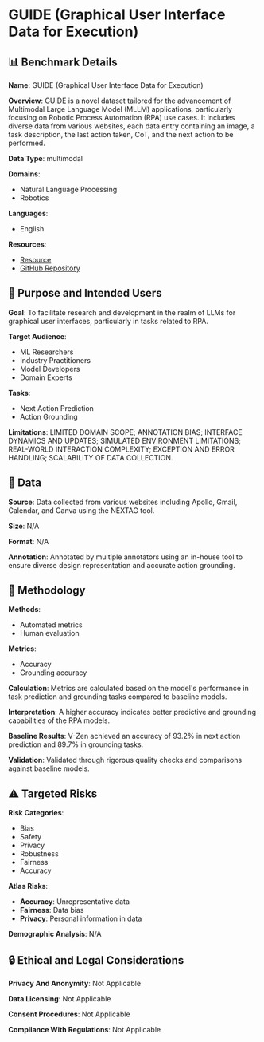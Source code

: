 # GUIDE (Graphical User Interface Data for Execution)

## 📊 Benchmark Details

**Name**: GUIDE (Graphical User Interface Data for Execution)

**Overview**: GUIDE is a novel dataset tailored for the advancement of Multimodal Large Language Model (MLLM) applications, particularly focusing on Robotic Process Automation (RPA) use cases. It includes diverse data from various websites, each data entry containing an image, a task description, the last action taken, CoT, and the next action to be performed.

**Data Type**: multimodal

**Domains**:
- Natural Language Processing
- Robotics

**Languages**:
- English

**Resources**:
- [Resource](https://huggingface.co/datasets/SuperAGI/GUIDE)
- [GitHub Repository](https://github.com/superagi/GUIDE)

## 🎯 Purpose and Intended Users

**Goal**: To facilitate research and development in the realm of LLMs for graphical user interfaces, particularly in tasks related to RPA.

**Target Audience**:
- ML Researchers
- Industry Practitioners
- Model Developers
- Domain Experts

**Tasks**:
- Next Action Prediction
- Action Grounding

**Limitations**: LIMITED DOMAIN SCOPE; ANNOTATION BIAS; INTERFACE DYNAMICS AND UPDATES; SIMULATED ENVIRONMENT LIMITATIONS; REAL-WORLD INTERACTION COMPLEXITY; EXCEPTION AND ERROR HANDLING; SCALABILITY OF DATA COLLECTION.

## 💾 Data

**Source**: Data collected from various websites including Apollo, Gmail, Calendar, and Canva using the NEXTAG tool.

**Size**: N/A

**Format**: N/A

**Annotation**: Annotated by multiple annotators using an in-house tool to ensure diverse design representation and accurate action grounding.

## 🔬 Methodology

**Methods**:
- Automated metrics
- Human evaluation

**Metrics**:
- Accuracy
- Grounding accuracy

**Calculation**: Metrics are calculated based on the model's performance in task prediction and grounding tasks compared to baseline models.

**Interpretation**: A higher accuracy indicates better predictive and grounding capabilities of the RPA models.

**Baseline Results**: V-Zen achieved an accuracy of 93.2% in next action prediction and 89.7% in grounding tasks.

**Validation**: Validated through rigorous quality checks and comparisons against baseline models.

## ⚠️ Targeted Risks

**Risk Categories**:
- Bias
- Safety
- Privacy
- Robustness
- Fairness
- Accuracy

**Atlas Risks**:
- **Accuracy**: Unrepresentative data
- **Fairness**: Data bias
- **Privacy**: Personal information in data

**Demographic Analysis**: N/A

## 🔒 Ethical and Legal Considerations

**Privacy And Anonymity**: Not Applicable

**Data Licensing**: Not Applicable

**Consent Procedures**: Not Applicable

**Compliance With Regulations**: Not Applicable
